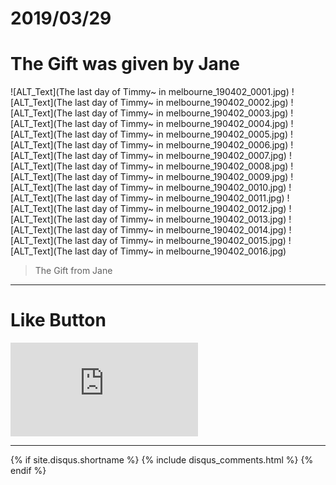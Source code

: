 # 2019/03/29
# The Gift was given by Jane


![ALT_Text](The last day of Timmy~ in melbourne_190402_0001.jpg)
![ALT_Text](The last day of Timmy~ in melbourne_190402_0002.jpg)
![ALT_Text](The last day of Timmy~ in melbourne_190402_0003.jpg)
![ALT_Text](The last day of Timmy~ in melbourne_190402_0004.jpg)
![ALT_Text](The last day of Timmy~ in melbourne_190402_0005.jpg)
![ALT_Text](The last day of Timmy~ in melbourne_190402_0006.jpg)
![ALT_Text](The last day of Timmy~ in melbourne_190402_0007.jpg)
![ALT_Text](The last day of Timmy~ in melbourne_190402_0008.jpg)
![ALT_Text](The last day of Timmy~ in melbourne_190402_0009.jpg)
![ALT_Text](The last day of Timmy~ in melbourne_190402_0010.jpg)
![ALT_Text](The last day of Timmy~ in melbourne_190402_0011.jpg)
![ALT_Text](The last day of Timmy~ in melbourne_190402_0012.jpg)
![ALT_Text](The last day of Timmy~ in melbourne_190402_0013.jpg)
![ALT_Text](The last day of Timmy~ in melbourne_190402_0014.jpg)
![ALT_Text](The last day of Timmy~ in melbourne_190402_0015.jpg)
![ALT_Text](The last day of Timmy~ in melbourne_190402_0016.jpg)

>The Gift from Jane



* * *

# Like Button

<iframe class="lc-margin-top-64 lc-margin-bottom-32 lc-mobile" data-v-b66e9a5a="" frameborder="0" src="https://button.like.co/in/embed/s9443112/button"> </iframe>

* * *

{% if site.disqus.shortname %}
  {% include disqus_comments.html %}
{% endif %}